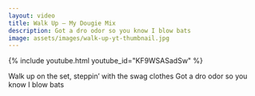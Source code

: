 ```yaml
---
layout: video
title: Walk Up – My Dougie Mix
description: Got a dro odor so you know I blow bats
image: assets/images/walk-up-yt-thumbnail.jpg
---
```


{% include youtube.html youtube_id="KF9WSASadSw" %}

Walk up on the set, steppin’ with the swag clothes
Got a dro odor so you know I blow bats
